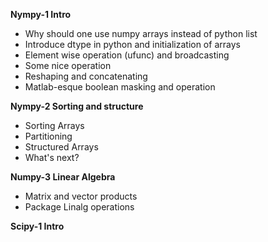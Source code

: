 **Nympy-1 Intro**
* Why should one use numpy arrays instead of python list
* Introduce dtype in python and initialization of arrays
* Element wise operation (ufunc) and broadcasting
* Some nice operation
* Reshaping and concatenating
* Matlab-esque boolean masking and operation

**Nympy-2 Sorting and structure**
* Sorting Arrays
* Partitioning
* Structured Arrays
* What's next?

**Numpy-3 Linear Algebra**
* Matrix and vector products
* Package Linalg operations

**Scipy-1 Intro**
